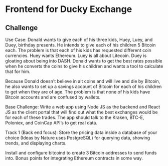 # Frontend for Ducky Exchange

## Challenge

Use Case:
Donald wants to give each of his three kids, Huey, Luey, and Duey, birthday presents. He intends to give each of his children 5 Bitcoin each. The problem is that each of his kids has requested different coin currencies. Huey wants Ethereum. Luey is all about Litecoin. Duey is gloating about being into DASH. Donald wants to get the best rates possible when he converts the coins to give his children and wants a tool to calculate that for him. 

Because Donald doesn't believe in alt coins and will live and die by Bitcoin, he also wants to set up a savings account of Bitcoin for each of his children to get when they are of age. The problem is that none of his kids have Bitcoin accounts and are confused by wallets. 

Base Challenge:
Write a web app using Node JS as the backend and React JS as the client portal that will find out what the best exchanges would be for each of these trades. The app should talk to the Kraken, BTC-E, Poloniex, and CoinCap API’s to get real data. 

Track 1 (Back end focus):
Store the pricing data inside a database of your choice (Ideas by Nature uses PostgreSQL) for querying data, showing trends, and displaying charts. 

Install and configure bitcoind to create 3 Bitcoin addresses to send funds into. Bonus points for integrating Ethereum contracts in some way. 

